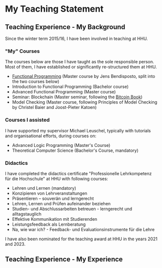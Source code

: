 # My Teaching Statement

## Teaching Experience - My Background

Since the winter term 2015/16, I have been involved in teaching at HHU.

### "My" Courses

The courses below are those I have taught
as the sole responsible person.
Most of them, I have established or significantly re-structured them at HHU.

- [Functional Programming]() (Master course by Jens Bendisposto, split into the two courses below)
- Introduction to Functional Programming (Bachelor course)
- Advanced Functional Programming (Master course)
- Seminar: Blockchain (Master seminar, following the [Bitcoin Book](https://bitcoinbook.cs.princeton.edu/))
- Model Checking (Master course, following Principles of Model Checking by Christel Baier and Joost-Pieter Katoen)

### Courses I assisted

I have supported my supervisor Michael Leuschel,
typically with tutorials and organisational efforts, during courses on:

- Advanced Logic Programming (Master's Course)
- Theoretical Computer Science (Bachelor's Course, mandatory)

### Didactics

I have completed the didactics certificate "Professionelle Lehrkompetenz für die Hochschule" at HHU
with following courses:

- Lehren und Lernen (mandatory)
- Konzipieren von Lehrveranstaltungen
- Präsentieren – souverän und lerngerecht
- Lehren, Lernen und Prüfen aufeinander beziehen
- Studien- und Abschlussarbeiten betreuen - lerngerecht und alltagstauglich
- Effektive Kommunikation mit Studierenden
- Leistungsfeedback als Lernberatung
- Na, wie war ich? - Feedback- und Evaluationsinstrumente für die Lehre

I have also been nominated for the teaching award at HHU in the years 2021 and 2023.

## Teaching Experience - My Experience


